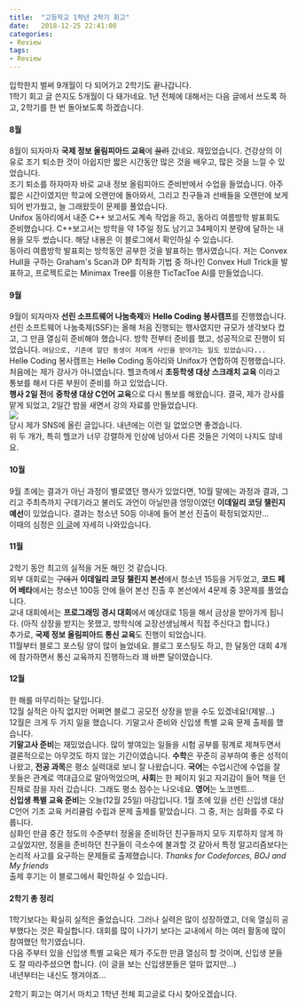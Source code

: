 ```yaml
---
title:  "고등학교 1학년 2학기 회고"
date:   2018-12-25 22:41:00
categories:
- Review
tags:
- Review
---
```


입학한지 벌써 9개월이 다 되어가고 2학기도 끝나갑니다.<br>
1학기 회고 글 쓴지도 5개월이 다 돼가네요. 1년 전체에 대해서는 다음 글에서 쓰도록 하고, 2학기를 한 번 돌아보도록 하겠습니다.

#### 8월
8월이 되자마자 <b>국제 정보 올림피아드 교육</b>에 <s>끌려</s> 갔네요. 재밌었습니다. 건강상의 이유로 조기 퇴소한 것이 아쉽지만 짧은 시간동안 많은 것을 배우고, 많은 것을 느낄 수 있었습니다.<br>
조기 퇴소를 하자마자 바로 교내 정보 올림피아드 준비반에서 수업을 들었습니다. 아주 짧은 시간이였지만 학교에 오랜만에 돌아와서, 그리고 친구들과 선배들을 오랜만에 보게 되어 반가웠고, 늘 그래왔듯이 문제를 풀었습니다.<br>
Unifox 동아리에서 내준 C++ 보고서도 계속 작업을 하고, 동아리 여름방학 발표회도 준비했습니다. C++보고서는 방학을 약 1주일 정도 남기고 34페이지 분량에 달하는 내용을 모두 썼습니다. 해당 내용은 이 블로그에서 확인하실 수 있습니다.<br>
동아리 여름방학 발표회는 방학동안 공부한 것을 발표하는 행사였습니다. 저는 Convex Hull을 구하는 Graham's Scan과 DP 최적화 기법 중 하나인 Convex Hull Trick을 발표하고, 프로젝트로는 Minimax Tree를 이용한 TicTacToe AI를 만들었습니다.

#### 9월
9월이 되자마자 <b>선린 소프트웨어 나눔축제</b>와 <b>Hell<s>o</s> Coding 봉사캠프</b>를 진행했습니다.<br>
선린 소프트웨어 나눔축제(SSF)는 올해 처음 진행되는 행사였지만 규모가 생각보다 컸고, 그 만큼 열심히 준비해야 했습니다. 방학 전부터 준비를 했고, 성공적으로 진행이 되었습니다. `여담으로, 기존에 알던 동생이 저에게 사인을 받아가는 일도 있었습니다...`<br>
Hell<s>o</s> Coding 봉사캠프는 Hell<s>o</s> Coding 동아리와 Unifox가 연합하여 진행했습니다. 처음에는 제가 강사가 아니였습니다. 헬코측에서 <b>초등학생 대상 스크래치 교육</b> 이라고 통보를 해서 다른 부원이 준비를 하고 있었습니다.<br>
<b>행사 2일 전</b>에 <b>중학생 대상 C언어 교육</b>으로 다시 통보를 해왔습니다. 결국, 제가 강사를 맡게 되었고, 2일간 밤을 새면서 강의 자료를 만들었습니다.<br>
<img src = "https://i.imgur.com/GySkzKD.png"><br>
당시 제가 SNS에 올린 글입니다. 내년에는 이런 일 없었으면 좋겠습니다.<br>
위 두 개가, 특히 헬코가 너무 강렬하게 인상에 남아서 다른 것들은 기억이 나지도 않네요.

#### 10월
9월 초에는 결과가 아닌 과정이 별로였던 행사가 있었다면, 10월 말에는 과정과 결과, 그리고 주최측까지 구데기라고 불러도 과언이 아닐만큼 엉망이였던 <b>이데일리 코딩 챌린지 예선</b>이 있었습니다. 결과는 청소년 50등 이내에 들어 본선 진출이 확정되었지만...<br>
이때의 심정은 <a href = "https://justicehui.github.io/review/2018/10/29/edaily1/">이 글</a>에 자세히 나와있습니다.

#### 11월
2학기 동안 최고의 실적을 거둔 해인 것 같습니다.<br>
외부 대회로는 <s>구데기</s> <b>이데일리 코딩 챌린지 본선</b>에서 청소년 15등을 거두었고, <b>코드 페어 베타</b>에서는 청소년 100등 안에 들어 본선 진출 후 본선에서 4문제 중 3문제를 풀었습니다.<br>
교내 대회에서는 <b>프로그래밍 경시 대회</b>에서 예상대로 1등을 해서 금상을 받아가게 됩니다. (아직 상장을 받지는 못했고, 방학식에 교장선생님께서 직접 주신다고 합니다.)<br>
추가로, <b>국제 정보 올림피아드 통신 교육</b>도 진행이 되었습니다.<br>
11월부터 블로그 포스팅 양이 많이 늘었네요. 블로그 포스팅도 하고, 한 달동안 대회 4개에 참가하면서 통신 교육까지 진행하느라 꽤 바쁜 달이였습니다.

#### 12월
한 해를 마무리하는 달입니다.<br>
12월 실적은 아직 없지만 어쩌면 블로그 공모전 상장을 받을 수도 있겠네요!(제발...)<br>
12월은 크게 두 가지 일을 했습니다. 기말고사 준비와 신입생 특별 교육 문제 출제를 했습니다.<br>
<b>기말고사 준비</b>는 재밌었습니다. 많이 쌓여있는 일들을 시험 공부를 핑계로 제쳐두면서 결론적으로는 아무것도 하지 않는 기간이였습니다. <b>수학</b>은 꾸준히 공부하여 좋은 성적이 나왔고, <b>전공 과목</b>은 평소 실력대로 보니 잘 나왔습니다. <b>국어</b>는 수업시간에 수업을 잘 못들은 관계로 역대급으로 말아먹었으며, <b>사회</b>는 한 페이지 읽고 자괴감이 들어 책을 던진채로 잠을 자러 갔습니다. 그래도 평소 점수는 나오네요. <b>영어</b>는 노코멘트...<br>
<b>신입생 특별 교육 준비</b>는 오늘(12월 25일) 마감입니다. 1월 초에 있을 선린 신입생 대상 C언어 기초 교육 커리큘럼 수립과 문제 출제를 맡았습니다. 그 중, 저는 심화를 주로 다룹니다.<br>
심화인 만큼 중간 정도의 수준부터 정올을 준비하던 친구들까지 모두 지루하지 않게 하고싶었지만, 정올을 준비하던 친구들이 극소수에 불과할 것 같아서 특정 알고리즘보다는 논리적 사고를 요구하는 문제들로 출제했습니다. <i>Thanks for Codeforces, BOJ and My friends</i><br> 출제 후기는 이 블로그에서 확인하실 수 있습니다.

#### 2학기 총 정리
1학기보다는 확실히 실적은 줄었습니다. 그러나 실력은 많이 성장하였고, 더욱 열심히 공부했다는 것은 확실합니다. 대회를 많이 나가기 보다는 교내에서 하는 여러 활동에 많이 참여했던 학기였습니다.<br>
다음 주부터 있을 신입생 특별 교육은 제가 주도한 만큼 열심히 할 것이며, 신입생 분들도 잘 따라주셨으면 합니다. (이 글을 보는 신입생분들은 얼마 없지만...)<br>
내년부터는 내신도 챙겨야죠...

2학기 회고는 여기서 마치고 1학년 전체 회고글로 다시 찾아오겠습니다.
